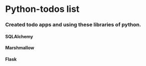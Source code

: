 # Python-todos list
### Created todo apps and using these libraries of python.
#### SQLAlchemy

#### Marshmallow

#### Flask



